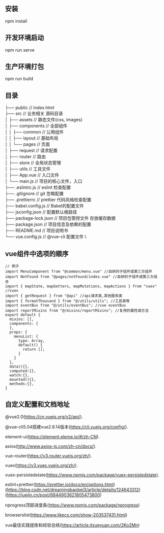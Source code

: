 ## 安装
npm install

## 开发环境启动
npm run serve

## 生产环境打包
npm run build

## 目录
├── public // index.html \
├── src // 业务相关 源码目录 \
│  ├── assets // 静态文件(css, images) \
│  ├── components // 全部组件 \
│  │  ├── common // 公用组件 \
│  │  ├── layout // 基础布局 \
│  │  └── pages // 页面 \
│  ├── request // 请求配置 \
│  ├── router // 路由 \
│  ├── store // 全局状态管理 \
│  ├── utils // 工具文件 \
│  ├── App.vue // 入口文件 \
│  └── main.js // 项目的核心文件，入口 \
├── .eslintrc.js // eslint 检查配置 \
├── .gitignore // git 忽略配置 \
├── .prettierrc // prettier 代码风格检查配置 \
├── babel.config.js // Babel的配置文件 \
├── jsconfig.json // 配置默认根路径 \
├── package-lock.json // 项目包管控文件 存放缓存数据\
├── package.json // 项目信息及依赖的配置 \
├── README.md // 项目说明书 \
└── vue.config.js // @vue-cli 配置文件 \

## vue组件中选项的顺序
```
// 例子
import MenuComponent from "@common/menu.vue" //自研的子组件或第三方组件
import NotFound from "@pages/notFound/index.vue" //自研的子组件或第三方组件
import { mapState, mapGetters, mapMutations, mapActions } from "vuex" //vuex
import { getRequest } from "@api" //api请求类,其他服务类
import { formatThousand } from "@/utils/utils"; //工具类等
import eventBus from "@/utils/eventBus"; //vue eventBus
import reportMixins from "@/mixins/reportMixins"; //复用的属性或方法
export default {
  mixins: [],
  components: {
  },
  props: {
    menuList: {
      type: Array,
      default() {
        return [];
      }
    }
  },
  data(){},
  computed:{},
  watch:{},
  mounted(){},
  methods:{},
}
```

## 自定义配置和文档地址
@vue2.0(https://cn.vuejs.org/v2/api/).

@vue-cli5.04搭建vue2.6.14版本(https://cli.vuejs.org/config/).

element-ui(https://element.eleme.io/#/zh-CN).

axios(http://www.axios-js.com/zh-cn/docs/).

vue-router(https://v3.router.vuejs.org/zh/).

vuex(https://v3.vuex.vuejs.org/zh/).

vuex-persistedstate(https://www.npmjs.com/package/vuex-persistedstate).

eslint+prettier(https://prettier.io/docs/en/options.html)(https://blog.csdn.net/dreamingbaobei3/article/details/124643312)(https://juejin.cn/post/6844903621805473800)

nprogress顶部进度条(https://www.npmjs.com/package/nprogress)

browserslist(https://www.likecs.com/show-203537431.html)

vue最佳实践提炼和经验总结(https://article.itxueyuan.com/2Ko2Mn)
